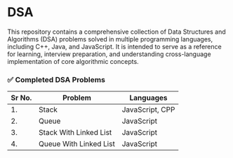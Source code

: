 # DSA
This repository contains a comprehensive collection of Data Structures and Algorithms (DSA) problems solved in multiple programming languages, including C++, Java, and JavaScript. It is intended to serve as a reference for learning, interview preparation, and understanding cross-language implementation of core algorithmic concepts.

### ✅ Completed DSA Problems

| Sr No. | Problem                        | Languages         |
|--------|--------------------------------|-------------------|
| 1.     | Stack                          | JavaScript, CPP   |
| 2.     | Queue                          | JavaScript        |
| 3.     | Stack With Linked List         | JavaScript        |
| 4.     | Queue With Linked List         | JavaScript        |
